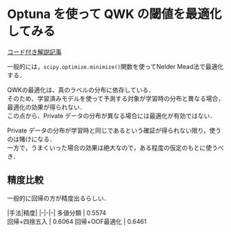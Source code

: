 # Optuna を使って QWK の閾値を最適化してみる

[コード付き解説記事](https://blog.amedama.jp/entry/optuna-qwk-optimization)

一般的には，`scipy.optimize.minimize()`関数を使ってNelder Mead法で最適化する．

QWKの最適化は、真のラベルの分布に依存している．  
そのため、学習済みモデルを使って予測する対象が学習時の分布と異なる場合，最適化の効果が得られない．  
この点から、Private データの分布が異なる場合には最適化が有効ではない．

Private データの分布が学習時と同じであるという確証が得られない限り，使うのは賭けになる．  
一方で，うまくいった場合の効果は絶大なので，ある程度の仮定のもとに使うべき．

## 精度比較

一般的に回帰の方が精度出るらしい．

|手法|精度|
|-|-|-|
多値分類 | 0.5574  
回帰+四捨五入 | 0.6064
回帰+OOF最適化 | 0.6461